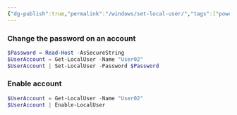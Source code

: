 ```yaml
---
{"dg-publish":true,"permalink":"/windows/set-local-user/","tags":["powershell","windows"]}
---
```



### Change the password on an account

 ```powershell
$Password = Read-Host -AsSecureString
$UserAccount = Get-LocalUser -Name "User02"
$UserAccount | Set-LocalUser -Password $Password
```

### Enable account


 ```powershell
$UserAccount = Get-LocalUser -Name "User02"
$UserAccount | Enable-LocalUser
```